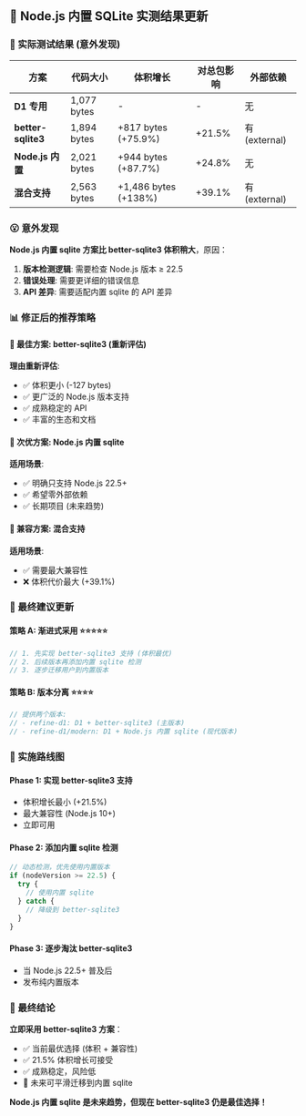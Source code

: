 ## 🔄 Node.js 内置 SQLite 实测结果更新

### 🧪 实际测试结果 (意外发现)

| 方案 | 代码大小 | 体积增长 | 对总包影响 | 外部依赖 |
|------|----------|----------|------------|----------|
| **D1 专用** | 1,077 bytes | - | - | 无 |
| **better-sqlite3** | 1,894 bytes | +817 bytes (+75.9%) | +21.5% | 有 (external) |
| **Node.js 内置** | 2,021 bytes | +944 bytes (+87.7%) | +24.8% | 无 |
| **混合支持** | 2,563 bytes | +1,486 bytes (+138%) | +39.1% | 有 (external) |

### 😮 意外发现

**Node.js 内置 sqlite 方案比 better-sqlite3 体积稍大**，原因：

1. **版本检测逻辑**: 需要检查 Node.js 版本 ≥ 22.5
2. **错误处理**: 需要更详细的错误信息
3. **API 差异**: 需要适配内置 sqlite 的 API 差异

### 📊 修正后的推荐策略

#### 🥇 最佳方案: better-sqlite3 (重新评估)

**理由重新评估**:
- ✅ 体积更小 (-127 bytes)
- ✅ 更广泛的 Node.js 版本支持
- ✅ 成熟稳定的 API
- ✅ 丰富的生态和文档

#### 🥈 次优方案: Node.js 内置 sqlite

**适用场景**:
- ✅ 明确只支持 Node.js 22.5+
- ✅ 希望零外部依赖
- ✅ 长期项目 (未来趋势)

#### 🥉 兼容方案: 混合支持

**适用场景**:
- ✅ 需要最大兼容性
- ❌ 体积代价最大 (+39.1%)

### 🎯 最终建议更新

#### 策略 A: 渐进式采用 ⭐⭐⭐⭐⭐
```typescript
// 1. 先实现 better-sqlite3 支持 (体积最优)
// 2. 后续版本再添加内置 sqlite 检测
// 3. 逐步迁移用户到内置版本
```

#### 策略 B: 版本分离 ⭐⭐⭐⭐
```typescript
// 提供两个版本:
// - refine-d1: D1 + better-sqlite3 (主版本)
// - refine-d1/modern: D1 + Node.js 内置 sqlite (现代版本)
```

### 📝 实施路线图

#### Phase 1: 实现 better-sqlite3 支持
- 体积增长最小 (+21.5%)
- 最大兼容性 (Node.js 10+)
- 立即可用

#### Phase 2: 添加内置 sqlite 检测
```typescript
// 动态检测，优先使用内置版本
if (nodeVersion >= 22.5) {
  try {
    // 使用内置 sqlite
  } catch {
    // 降级到 better-sqlite3
  }
}
```

#### Phase 3: 逐步淘汰 better-sqlite3
- 当 Node.js 22.5+ 普及后
- 发布纯内置版本

### 🎉 最终结论

**立即采用 better-sqlite3 方案**：
- ✅ 当前最优选择 (体积 + 兼容性)
- ✅ 21.5% 体积增长可接受
- ✅ 成熟稳定，风险低
- 🔮 未来可平滑迁移到内置 sqlite

**Node.js 内置 sqlite 是未来趋势，但现在 better-sqlite3 仍是最佳选择！**

